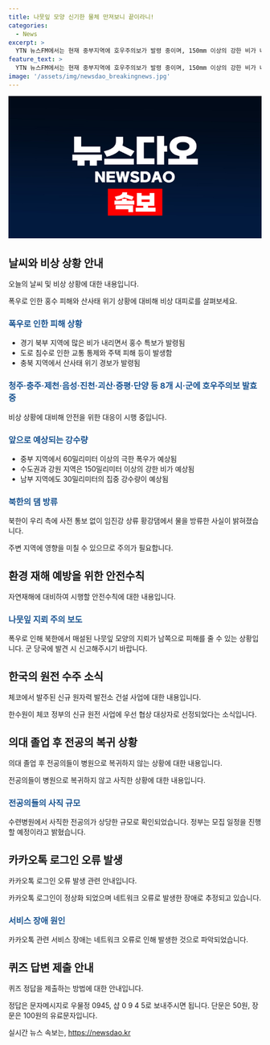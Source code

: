 ```yaml
---
title: 나뭇잎 모양 신기한 물체 만져보니 끝이라니!
categories:
  - News
excerpt: >
  YTN 뉴스FM에서는 현재 중부지역에 호우주의보가 발령 중이며, 150mm 이상의 강한 비가 내일까지 예상되고 있습니다. 또한, 북한이 댐을 방류하면서 홍수 특보가 발령되었으며, 나뭇잎 모양의 지뢰가 남쪽으로 흩어질 위험이 있다는 안전 주의가 요구됩니다. 또한, 체코가 신규 원전 사업에 한국수력원자력을 우선 협상 대상자로 선정했고, 카카오톡 로그인 오류로 이용자들이 불편을 겪었습니다. 요약: 중부지역 호우주의보, 북한 댐 방류로 홍수 특보, 나뭇잎 모양 지뢰 주의, 체코 원전 수주 소식, 카카오톡 로그인 오류.
feature_text: >
  YTN 뉴스FM에서는 현재 중부지역에 호우주의보가 발령 중이며, 150mm 이상의 강한 비가 내일까지 예상되고 있습니다. 또한, 북한이 댐을 방류하면서 홍수 특보가 발령되었으며, 나뭇잎 모양의 지뢰가 남쪽으로 흩어질 위험이 있다는 안전 주의가 요구됩니다. 또한, 체코가 신규 원전 사업에 한국수력원자력을 우선 협상 대상자로 선정했고, 카카오톡 로그인 오류로 이용자들이 불편을 겪었습니다. 요약: 중부지역 호우주의보, 북한 댐 방류로 홍수 특보, 나뭇잎 모양 지뢰 주의, 체코 원전 수주 소식, 카카오톡 로그인 오류.
image: '/assets/img/newsdao_breakingnews.jpg'
---
```


<p><img src="/assets/img/newsdao_breakingnews.jpg" alt="pcversion 속보" /></p>

<h2 data-ke-size="size26">날씨와 비상 상황 안내</h2>

<p data-ke-size="size16">오늘의 날씨 및 비상 상황에 대한 내용입니다.</p>

<p>폭우로 인한 홍수 피해와 산사태 위기 상황에 대비해 비상 대피로를 살펴보세요.</p>

<h3><b><span style="color: #1a5490;">폭우로 인한 피해 상황</span></b></h3>

<ul>
  <li>경기 북부 지역에 많은 비가 내리면서 홍수 특보가 발령됨</li>
  <li>도로 침수로 인한 교통 통제와 주택 피해 등이 발생함</li>
  <li>충북 지역에서 산사태 위기 경보가 발령됨</li>
</ul>

<h3><b><span style="color: #1a5490;">청주·충주·제천·음성·진천·괴산·증평·단양 등 8개 시·군에 호우주의보 발효 중</span></b></h3>

<p>비상 상황에 대비해 안전을 위한 대응이 시행 중입니다.</p>

<h3><b><span style="color: #1a5490;">앞으로 예상되는 강수량</span></b></h3>

<ul>
  <li>중부 지역에서 60밀리미터 이상의 극한 폭우가 예상됨</li>
  <li>수도권과 강원 지역은 150밀리미터 이상의 강한 비가 예상됨</li>
  <li>남부 지역에도 30밀리미터의 집중 강수량이 예상됨</li>
</ul>

<h3><b><span style="color: #1a5490;">북한의 댐 방류</span></b></h3>

<p>북한이 우리 측에 사전 통보 없이 임진강 상류 황강댐에서 물을 방류한 사실이 밝혀졌습니다.</p>

<p>주변 지역에 영향을 미칠 수 있으므로 주의가 필요합니다.</p>

<h2 data-ke-size="size26">환경 재해 예방을 위한 안전수칙</h2>

<p data-ke-size="size16">자연재해에 대비하여 시행할 안전수칙에 대한 내용입니다.</p>

<h3><b><span style="color: #1a5490;">나뭇잎 지뢰 주의 보도</span></b></h3>

<p>폭우로 인해 북한에서 매설된 나뭇잎 모양의 지뢰가 남쪽으로 피해를 줄 수 있는 상황입니다. 군 당국에 발견 시 신고해주시기 바랍니다.</p>

<h2 data-ke-size="size26">한국의 원전 수주 소식</h2>

<p data-ke-size="size16">체코에서 발주된 신규 원자력 발전소 건설 사업에 대한 내용입니다.</p>

<p>한수원이 체코 정부의 신규 원전 사업에 우선 협상 대상자로 선정되었다는 소식입니다.</p>

<h2 data-ke-size="size26">의대 졸업 후 전공의 복귀 상황</h2>

<p data-ke-size="size16">의대 졸업 후 전공의들이 병원으로 복귀하지 않는 상황에 대한 내용입니다.</p>

<p>전공의들이 병원으로 복귀하지 않고 사직한 상황에 대한 내용입니다.</p>

<h3><b><span style="color: #1a5490;">전공의들의 사직 규모</span></b></h3>

<p>수련병원에서 사직한 전공의가 상당한 규모로 확인되었습니다. 정부는 모집 일정을 진행할 예정이라고 밝혔습니다.</p>

<h2 data-ke-size="size26">카카오톡 로그인 오류 발생</h2>

<p data-ke-size="size16">카카오톡 로그인 오류 발생 관련 안내입니다.</p>

<p>카카오톡 로그인이 정상화 되었으며  네트워크 오류로 발생한 장애로 추정되고 있습니다.</p>

<h3><b><span style="color: #1a5490;">서비스 장애 원인</span></b></h3>

<p>카카오톡 관련 서비스 장애는 네트워크 오류로 인해 발생한 것으로 파악되었습니다.</p>

<h2 data-ke-size="size26">퀴즈 답변 제출 안내</h2>

<p data-ke-size="size16">퀴즈 정답을 제출하는 방법에 대한 안내입니다.</p>

<p>정답은 문자메시지로 우물정 0945, 샵 0 9 4 5로 보내주시면 됩니다. 단문은 50원, 장문은 100원의 유료문자입니다.</p>
실시간 뉴스 속보는, <a href="https://newsdao.kr" rel="dofollow">https://newsdao.kr</a>


